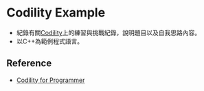 # Codility Example

- 紀錄有關[Codility](https://codility.com/programmers/)上的練習與挑戰紀錄，說明題目以及自我思路內容。
- 以C++為範例程式語言。

## Reference

- [Codility for Programmer](https://codility.com/programmers/)

